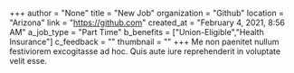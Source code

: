 +++
author = "None"
title = "New Job"
organization = "Github"
location = "Arizona"
link = "https://github.com"
created_at = "February 4, 2021, 8:56 AM"
a_job_type = "Part Time"
b_benefits = ["Union-Eligible","Health Insurance"]
c_feedback = ""
thumbnail = ""
+++
Me non paenitet nullum festiviorem excogitasse ad hoc. Quis aute iure reprehenderit in voluptate velit esse.